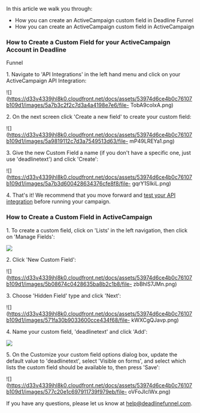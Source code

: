In this article we walk you through:

  * How you can create an ActiveCampaign custom field in Deadline Funnel
  * How you can create an ActiveCampaign custom field in ActiveCampaign

### How to Create a Custom Field for your ActiveCampaign Account in Deadline
Funnel

1\.  Navigate to 'API Integrations' in the left hand menu and click on your ActiveCampaign API Integration: 
    

![](https://d33v4339jhl8k0.cloudfront.net/docs/assets/53974d6ce4b0c76107b109d1/images/5a7b3c2f2c7d3a4a4198e7e6/file-
TobA9coIxA.png)


2\. On the next screen click 'Create a new field' to create your custom field: 

![](https://d33v4339jhl8k0.cloudfront.net/docs/assets/53974d6ce4b0c76107b109d1/images/5a9819112c7d3a7549513d63/file-
mP49LREYa1.png)


3\. Give the new Custom Field a name (if you don't have a specific one, just use 'deadlinetext') and click 'Create': 

![](https://d33v4339jhl8k0.cloudfront.net/docs/assets/53974d6ce4b0c76107b109d1/images/5a7b3d600428634376cfe8f8/file-
gqrY1SIkiL.png)


4\. That's it! We recommend that you move forward and  [test your API integration](http://documentation.deadlinefunnel.com/article/364-testing-your-deadline-funnel-campaign) before running your campaign. 

### How to Create a Custom Field in ActiveCampaign

1\.  To create a custom field, click on 'Lists' in the left navigation, then click on 'Manage Fields': 

![](https://d33v4339jhl8k0.cloudfront.net/docs/assets/53974d6ce4b0c76107b109d1/images/5b0867090428635ba8b2c1b4/file-5edT7iZ339.png)


2\. Click 'New Custom Field': 

![](https://d33v4339jhl8k0.cloudfront.net/docs/assets/53974d6ce4b0c76107b109d1/images/5b08674c0428635ba8b2c1b8/file-
zbBhlS7JMn.png)


3\. Choose 'Hidden Field' type and click 'Next': 

![](https://d33v4339jhl8k0.cloudfront.net/docs/assets/53974d6ce4b0c76107b109d1/images/571fa30b9033600cce434f68/file-
kWXCgQJavp.png)


4\. Name your custom field, 'deadlinetext' and click 'Add':   

![](https://d33v4339jhl8k0.cloudfront.net/docs/assets/53974d6ce4b0c76107b109d1/images/577c205bc697911739f979e3/file-1CyJX7QxtD.png)


5\. On the Customize your custom field options dialog box, update the default value to 'deadlinetext', select 'Visible on forms', and select which lists the custom field should be available to, then press 'Save': 

![](https://d33v4339jhl8k0.cloudfront.net/docs/assets/53974d6ce4b0c76107b109d1/images/577c20e1c697911739f979eb/file-
oVFoJIclWx.png)

If you have any questions, please let us know at
[help@deadlinefunnel.com](mailto:mailto:help@deadlinefunnel.com).

